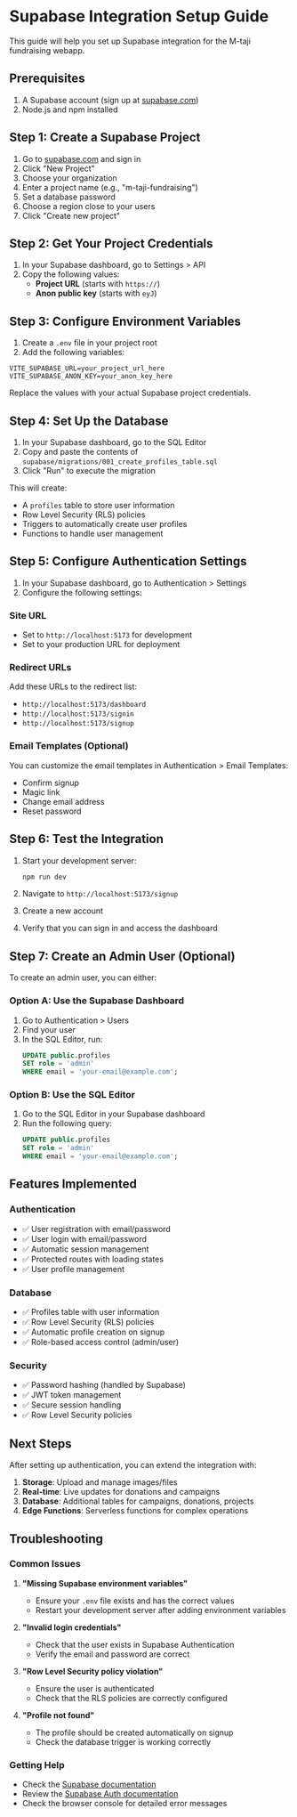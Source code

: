# Supabase Integration Setup Guide

This guide will help you set up Supabase integration for the M-taji fundraising webapp.

## Prerequisites

1. A Supabase account (sign up at [supabase.com](https://supabase.com))
2. Node.js and npm installed

## Step 1: Create a Supabase Project

1. Go to [supabase.com](https://supabase.com) and sign in
2. Click "New Project"
3. Choose your organization
4. Enter a project name (e.g., "m-taji-fundraising")
5. Set a database password
6. Choose a region close to your users
7. Click "Create new project"

## Step 2: Get Your Project Credentials

1. In your Supabase dashboard, go to Settings > API
2. Copy the following values:
   - **Project URL** (starts with `https://`)
   - **Anon public key** (starts with `eyJ`)

## Step 3: Configure Environment Variables

1. Create a `.env` file in your project root
2. Add the following variables:

```env
VITE_SUPABASE_URL=your_project_url_here
VITE_SUPABASE_ANON_KEY=your_anon_key_here
```

Replace the values with your actual Supabase project credentials.

## Step 4: Set Up the Database

1. In your Supabase dashboard, go to the SQL Editor
2. Copy and paste the contents of `supabase/migrations/001_create_profiles_table.sql`
3. Click "Run" to execute the migration

This will create:
- A `profiles` table to store user information
- Row Level Security (RLS) policies
- Triggers to automatically create user profiles
- Functions to handle user management

## Step 5: Configure Authentication Settings

1. In your Supabase dashboard, go to Authentication > Settings
2. Configure the following settings:

### Site URL
- Set to `http://localhost:5173` for development
- Set to your production URL for deployment

### Redirect URLs
Add these URLs to the redirect list:
- `http://localhost:5173/dashboard`
- `http://localhost:5173/signin`
- `http://localhost:5173/signup`

### Email Templates (Optional)
You can customize the email templates in Authentication > Email Templates:
- Confirm signup
- Magic link
- Change email address
- Reset password

## Step 6: Test the Integration

1. Start your development server:
   ```bash
   npm run dev
   ```

2. Navigate to `http://localhost:5173/signup`
3. Create a new account
4. Verify that you can sign in and access the dashboard

## Step 7: Create an Admin User (Optional)

To create an admin user, you can either:

### Option A: Use the Supabase Dashboard
1. Go to Authentication > Users
2. Find your user
3. In the SQL Editor, run:
   ```sql
   UPDATE public.profiles 
   SET role = 'admin' 
   WHERE email = 'your-email@example.com';
   ```

### Option B: Use the SQL Editor
1. Go to the SQL Editor in your Supabase dashboard
2. Run the following query:
   ```sql
   UPDATE public.profiles 
   SET role = 'admin' 
   WHERE email = 'your-email@example.com';
   ```

## Features Implemented

### Authentication
- ✅ User registration with email/password
- ✅ User login with email/password
- ✅ Automatic session management
- ✅ Protected routes with loading states
- ✅ User profile management

### Database
- ✅ Profiles table with user information
- ✅ Row Level Security (RLS) policies
- ✅ Automatic profile creation on signup
- ✅ Role-based access control (admin/user)

### Security
- ✅ Password hashing (handled by Supabase)
- ✅ JWT token management
- ✅ Secure session handling
- ✅ Row Level Security policies

## Next Steps

After setting up authentication, you can extend the integration with:

1. **Storage**: Upload and manage images/files
2. **Real-time**: Live updates for donations and campaigns
3. **Database**: Additional tables for campaigns, donations, projects
4. **Edge Functions**: Serverless functions for complex operations

## Troubleshooting

### Common Issues

1. **"Missing Supabase environment variables"**
   - Ensure your `.env` file exists and has the correct values
   - Restart your development server after adding environment variables

2. **"Invalid login credentials"**
   - Check that the user exists in Supabase Authentication
   - Verify the email and password are correct

3. **"Row Level Security policy violation"**
   - Ensure the user is authenticated
   - Check that the RLS policies are correctly configured

4. **"Profile not found"**
   - The profile should be created automatically on signup
   - Check the database trigger is working correctly

### Getting Help

- Check the [Supabase documentation](https://supabase.com/docs)
- Review the [Supabase Auth documentation](https://supabase.com/docs/guides/auth)
- Check the browser console for detailed error messages 